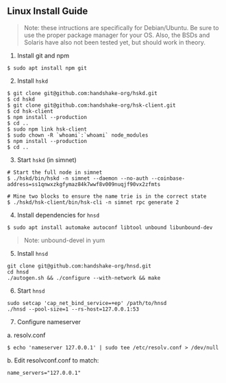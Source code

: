 ## Linux Install Guide
> Note: these intructions are specifically for Debian/Ubuntu. Be sure to use the
proper package manager for your OS. Also, the BSDs and Solaris have also not
been tested yet, but should work in theory.

1. Install git and npm
```
$ sudo apt install npm git
```

2. Install `hskd`
```
$ git clone git@github.com:handshake-org/hskd.git
$ cd hskd
$ git clone git@github.com:handshake-org/hsk-client.git
$ cd hsk-client
$ npm install --production
$ cd ..
$ sudo npm link hsk-client
$ sudo chown -R `whoami`:`whoami` node_modules
$ npm install --production
$ cd ..
```

3. Start `hskd` (in simnet)
```
# Start the full node in simnet
$ ./hskd/bin/hskd -n simnet --daemon --no-auth --coinbase-address=ss1qnwxzkgfymaz84k7wwf8v009nuqjf90vx2zfmts

# Mine two blocks to ensure the name trie is in the correct state
$ ./hskd/hsk-client/bin/hsk-cli -n simnet rpc generate 2
```

4. Install dependencies for `hnsd`
```
$ sudo apt install automake autoconf libtool unbound libunbound-dev
```
>Note: unbound-devel in yum

5. Install `hnsd`
```
git clone git@github.com:handshake-org/hnsd.git
cd hnsd
./autogen.sh && ./configure --with-network && make
```

6. Start `hnsd`
```
sudo setcap 'cap_net_bind_service=+ep' /path/to/hnsd
./hnsd --pool-size=1 --rs-host=127.0.0.1:53 
```

7. Configure nameserver

  a. resolv.conf
  ```
  $ echo 'nameserver 127.0.0.1' | sudo tee /etc/resolv.conf > /dev/null
  ```

  b. Edit resolvconf.conf to match:
  ```
  name_servers="127.0.0.1"
  ```
